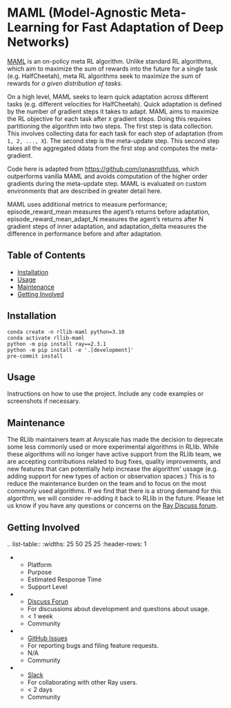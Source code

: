 # MAML (Model-Agnostic Meta-Learning for Fast Adaptation of Deep Networks)

[MAML](https://arxiv.org/abs/1703.03400) is an on-policy meta RL algorithm. Unlike standard RL algorithms, which aim to maximize the sum of rewards into the future for a single task (e.g. HalfCheetah), meta RL algorithms seek to maximize the sum of rewards for *a given distribution of tasks*.

On a high level, MAML seeks to learn quick adaptation across different tasks (e.g. different velocities for HalfCheetah). Quick adaptation is defined by the number of gradient steps it takes to adapt. MAML aims to maximize the RL objective for each task after `X` gradient steps. Doing this requires partitioning the algorithm into two steps. The first step is data collection. This involves collecting data for each task for each step of adaptation (from `1, 2, ..., X`). The second step is the meta-update step. This second step takes all the aggregated ddata from the first step and computes the meta-gradient.

Code here is adapted from https://github.com/jonasrothfuss, which outperforms vanilla MAML and avoids computation of the higher order gradients during the meta-update step. MAML is evaluated on custom environments that are described in greater detail here.

MAML uses additional metrics to measure performance; episode_reward_mean measures the agent’s returns before adaptation, episode_reward_mean_adapt_N measures the agent’s returns after N gradient steps of inner adaptation, and adaptation_delta measures the difference in performance before and after adaptation.


## Table of Contents

- [Installation](#installation)
- [Usage](#usage)
- [Maintenance](#maintenance)
- [Getting Involved](#getting-involved)

## Installation

```
conda create -n rllib-maml python=3.10
conda activate rllib-maml
python -m pip install ray==2.3.1
python -m pip install -e '.[development]'
pre-commit install
```

## Usage

Instructions on how to use the project. Include any code examples or screenshots if necessary.

## Maintenance

The RLlib maintainers team at Anyscale has made the decision to deprecate some less commonly used or more experimental algorithms in RLlib. While these algorithms will no longer have active support from the RLlib team, we are accepting contributions related to bug fixes, quality improvements, and new features that can potentially help increase the algorithm' ussage (e.g. adding support for new types of action or observation spaces.) This is to reduce the maintenance burden on the team and to focus on the most commonly used algorithms. If we find that there is a strong demand for this
algorithm, we will consider re-adding it back to RLlib in the future. Please let us know if you have any questions or concerns on
the [Ray Discuss forum](discuss.ray.io).


## Getting Involved


.. list-table::
   :widths: 25 50 25 25
   :header-rows: 1

   * - Platform
     - Purpose
     - Estimated Response Time
     - Support Level
   * - [Discuss Forun](https://discuss.ray.io)
     - For discussions about development and questions about usage.
     - < 1 week
     - Community
   * - [GitHub Issues](https://github.com/ray-project/rllib-contrib-maml/issues)
     - For reporting bugs and filing feature requests.
     - N/A
     - Community
   * - [Slack](https://forms.gle/9TSdDYUgxYs8SA9e8)
     - For collaborating with other Ray users.
     - < 2 days
     - Community

